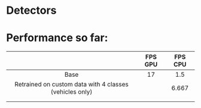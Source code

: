# Detectors

# Performance so far:

|                                                         | FPS GPU | FPS CPU |
|:-------------------------------------------------------:|:-------:|:-------:|
|                           Base                          |    17   |   1.5   |
| Retrained on custom data with 4 classes (vehicles only) |         |  6.667  |
|                                                         |         |         |
|                                                         |         |         |